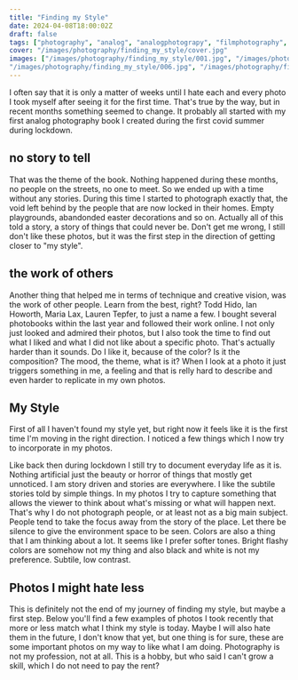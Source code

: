 ```yaml
---
title: "Finding my Style"
date: 2024-04-08T18:00:02Z
draft: false
tags: ["photography", "analog", "analogphotograpy", "filmphotography", "style"]
cover: "/images/photography/finding_my_style/cover.jpg"
images: ["/images/photography/finding_my_style/001.jpg", "/images/photography/finding_my_style/002.jpg", "/images/photography/finding_my_style/003.jpg", "/images/photography/finding_my_style/004.jpg", "/images/photography/finding_my_style/005.jpg",
"/images/photography/finding_my_style/006.jpg", "/images/photography/finding_my_style/007.jpg", "/images/photography/finding_my_style/008.jpg"]
---
```

I often say that it is only a matter of weeks until I hate each and every photo I took myself after seeing it for the first time. That's true by the way, but in recent months something seemed to change. It probably all started with my first analog photography book I created during the first covid summer during lockdown.

## no story to tell
That was the theme of the book. Nothing happened during these months, no people on the streets, no one to meet. So we ended up with a time without any stories. During this time I started to photograph exactly that, the void left behind by the people that are now locked in their homes. Empty playgrounds, abandonded easter decorations and so on. Actually all of this told a story, a story of things that could never be. Don't get me wrong, I still don't like these photos, but it was the first step in the direction of getting closer to "my style".

## the work of others
Another thing that helped me in terms of technique and creative vision, was the work of other people. Learn from the best, right? Todd Hido, Ian Howorth, Maria Lax, Lauren Tepfer, to just a name a few. I bought several photobooks within the last year and followed their work online. I not only just looked and admired their photos, but I also took the time to find out what I liked and what I did not like about a specific photo. That's actually harder than it sounds. Do I like it, because of the color? Is it the composition? The mood, the theme, what is it? When I look at a photo it just triggers something in me, a feeling and that is relly hard to describe and even harder to replicate in my own photos.

## My Style
First of all I haven't found my style yet, but right now it feels like it is the first time I'm moving in the right direction. I noticed a few things which I now try to incorporate in my photos.

Like back then during lockdown I still try to document everyday life as it is. Nothing artificial just the beauty or horror of things that mostly get unnoticed. I am story driven and stories are everywhere. I like the subtile stories told by simple things. In my photos I try to capture something that allows the viewer to think about what's missing or what will happen next. That's why I do not photograph people, or at least not as a big main subject. People tend to take the focus away from the story of the place. Let there be silence to give the environment space to be seen.
Colors are also a thing that I am thinking about a lot. It seems like I prefer softer tones. Bright flashy colors are somehow not my thing and also black and white is not my preference. Subtile, low contrast.

## Photos I might hate less
This is definitely not the end of my journey of finding my style, but maybe a first step. Below you'll find a few examples of photos I took recently that more or less match what I think my style is today. Maybe I will also hate them in the future, I don't know that yet, but one thing is for sure, these are some important photos on my way to like what I am doing.
Photography is not my profession, not at all. This is a hobby, but who said I can't grow a skill, which I do not need to pay the rent?

